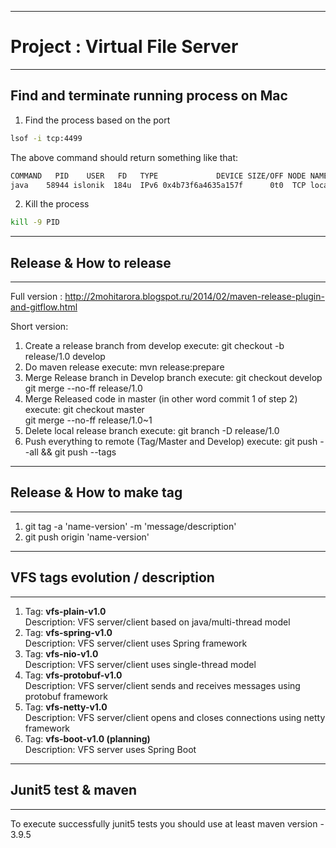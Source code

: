 *******************************************
# Project : Virtual File Server
*******************************************

## Find and terminate running process on Mac

1. Find the process based on the port
```bash
lsof -i tcp:4499
```
The above command should return something like that:
```bash
COMMAND   PID    USER   FD   TYPE             DEVICE SIZE/OFF NODE NAME
java    58944 islonik  184u  IPv6 0x4b73f6a4635a157f      0t0  TCP localhost:4499 (LISTEN)
```

2. Kill the process
```bash
kill -9 PID
```

*******************************************
## Release & How to release
*******************************************

Full version : http://2mohitarora.blogspot.ru/2014/02/maven-release-plugin-and-gitflow.html

Short version:
1) 	Create a release branch from develop
execute: git checkout -b release/1.0 develop
2) 	Do maven release
execute: mvn release:prepare 
3) 	Merge Release branch in Develop branch
execute: git checkout develop             
		 git merge --no-ff release/1.0 
4) 	Merge Released code in master (in other word commit 1 of step 2)
execute: git checkout master               
		 git merge --no-ff release/1.0~1 
5) 	Delete local release branch
execute: git branch -D release/1.0
6) 	Push everything to remote (Tag/Master and Develop)
execute: git push --all && git push --tags

*******************************************
## Release & How to make tag
*******************************************
1) git tag -a 'name-version' -m 'message/description'
2) git push origin 'name-version'

*******************************************
## VFS tags evolution / description  
*******************************************
1) Tag: <b>vfs-plain-v1.0</b><br/>
Description: VFS server/client based on java/multi-thread model
2) Tag: <b>vfs-spring-v1.0</b><br/>
Description: VFS server/client uses Spring framework
3) Tag: <b>vfs-nio-v1.0</b><br/>
Description: VFS server/client uses single-thread model
4) Tag: <b>vfs-protobuf-v1.0</b><br/>
Description: VFS server/client sends and receives messages using protobuf framework
5) Tag: <b>vfs-netty-v1.0</b><br/>
Description: VFS server/client opens and closes connections using netty framework
6) Tag: <b>vfs-boot-v1.0 (planning)</b><br/>
Description: VFS server uses Spring Boot

*******************************************
## Junit5 test & maven
*******************************************
To execute successfully junit5 tests you should use at least maven version - 3.9.5 